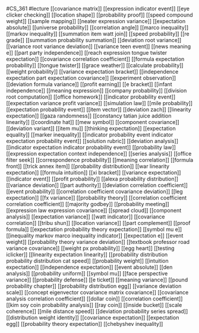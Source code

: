 #CS_361
#lecture
[[covariance matrix]]
[[expression indicator event]]
[[eye clicker checking]]
[[location shape]]
[[probability proof]]
[[speed compound weight]]
[[sample mapping]]
[[neater expression variance]]
[[expectation absolute]]
[[universe probability]]
[[correlation angle]]
[[marco inequality]]
[[markov inequality]]
[[summation item watt join]]
[[speed probability]]
[[re grade]]
[[summation probability summation]]
[[deviation root variance]]
[[variance root variance deviation]]
[[variance teen event]]
[[news meaning e]]
[[part party independence]]
[[reach expression tongue twister expectation]]
[[covariance correlation coefficient]]
[[formula expectation probability]]
[[tongue twister]]
[[grace weather]]
[[calculate probability]]
[[weight probability]]
[[variance expectation bracket]]
[[independence expectation part expectation covariance]]
[[experiment observation]]
[[deviation formula variance]]
[[profit earning]]
[[e bracket]]
[[infant independence]]
[[meaning expression]]
[[company probability]]
[[division root computation]]
[[office homework]]
[[indicator probability event]]
[[expectation variance profit variance]]
[[simulation law]]
[[mile probability]]
[[expectation probability event]]
[[item vector]]
[[deviation zach]]
[[linearity expectation]]
[[gaza randomness]]
[[constancy tatian juice addition linearity]]
[[coordinate hat]]
[[mew symbol]]
[[component covariance]]
[[deviation variant]]
[[item mu]]
[[thinking expectation]]
[[expectation equality]]
[[marker inequality]]
[[indicator probability event indicator expectation probability event]]
[[solution rubric]]
[[deviation analysis]]
[[indicator expectation indicator probability event]]
[[probability law]]
[[expression expectation context independence]]
[[series analysis]]
[[office filter seek]]
[[correspondence probability]]
[[meaning correlation]]
[[formula front]]
[[trick annex item]]
[[probability distribution]]
[[war linearity expectation]]
[[formula intuition]]
[[xi bracket]]
[[variance expectation]]
[[indicator event]]
[[profit probability]]
[[alexa probability distribution]]
[[variance deviation]]
[[part authority]]
[[deviation correlation coefficient]]
[[event probability]]
[[correlation coefficient covariance deviation]]
[[leg expectation]]
[[fx variance]]
[[probability theory]]
[[correlation coefficient correlation coefficient]]
[[majority godbey]]
[[probability meeting]]
[[expression law expression covariance]]
[[spread cloud]]
[[component analysis]]
[[expectation variance]]
[[watt indicator]]
[[covariance correlation]]
[[tribu shun]]
[[location variance]]
[[part complement]]
[[proof formula]]
[[expectation probability theory expectation]]
[[symbol mu e]]
[[inequality markov marco inequality indicator]]
[[expectation e]]
[[event weight]]
[[probability theory variance deviation]]
[[textbook professor road variance covariance]]
[[weight px probability]]
[[egg heart]]
[[testing iclicker]]
[[linearity expectation linearity]]
[[probability distribution probability distribution cat speed]]
[[probability weight]]
[[intuition expectation]]
[[independence expectation]]
[[event absolute]]
[[den analysis]]
[[probability uniform]]
[[symbol mu]]
[[face perspective variance]]
[[probability defense]]
[[e ticket]]
[[meaning variance]]
[[pound probability chapter]]
[[probability distribution egg]]
[[variance deviation scale]]
[[concept eigenvector covariance matrix covariance]]
[[covariance analysis correlation coefficient]]
[[dollar coin]]
[[correlation coefficient]]
[[kim soy coin probability analysis]]
[[ray coin]]
[[inside bucket]]
[[scale coherence]]
[[mile distance speed]]
[[deviation probability series spread]]
[[distribution weight identity]]
[[covariance expectation]]
[[expectation egg]]
[[probability theory expectation]]
[[chebyshev inequality]]
